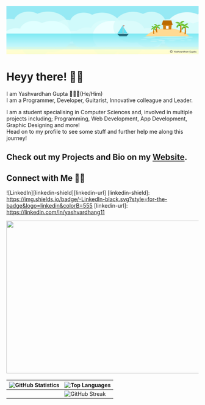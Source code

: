 [![MastHead](https://raw.githubusercontent.com/yashvardhang/yashvardhang/master/mast.png)](https://www.sprialcosmos.com)

# Heyy there! 👋🏻

I am Yashvardhan Gupta 🙋🏻‍♂️(He/Him) 
<br>
I am a Programmer, Developer, Guitarist, Innovative colleague and Leader.

I am a student specialising in Computer Sciences and, involved in multiple projects including; Programming, Web Development, App Development, Graphic Designing and more!
<br>
Head on to my profile to see some stuff and further help me along this journey!

## Check out my Projects and Bio on my [Website](https://www.spiralcosmos.com).

## Connect with Me 🤝🏻

![LinkedIn][linkedin-shield][linkedin-url]
[linkedin-shield]: https://img.shields.io/badge/-LinkedIn-black.svg?style=for-the-badge&logo=linkedin&colorB=555
[linkedin-url]: https://linkedin.com/in/yashvardhang11

<img src="space.gif" width="1128" height="400"/>

| ![GitHub Statistics](https://github-readme-stats.vercel.app/api?username=yashvardhang&show_icons=true) | ![Top Languages](https://github-readme-stats.vercel.app/api/top-langs/?username=yashvardhang) |
| --- | --- |
| |![GitHub Streak](https://github-readme-streak-stats.herokuapp.com/?user=yashvardhang) | ![Jokes Card](https://readme-jokes.vercel.app/api) |
